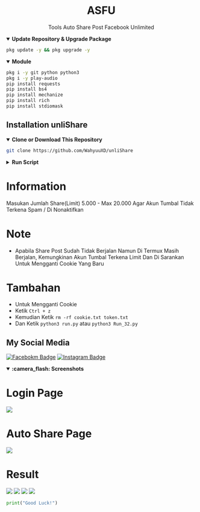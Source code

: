 <h1 align='center'> ASFU</h1>
  <p align='center'> Tools Auto Share Post Facebook Unlimited </p1>

<details open>
  <summary><strong>Update Repository & Upgrade Package</strong></summary>
  
```bash
pkg update -y && pkg upgrade -y
```
</details>
<details open>
  <summary><strong>Module</strong></summary>
  
  ```bash
  pkg i -y git python python3
  pkg i -y play-audio
  pip install requests
  pip install bs4
  pip install mechanize
  pip install rich
  pip install stdiomask
  ```
</details>

## Installation unliShare

  <details open>
  <summary><strong>Clone or Download This Repository</strong></summary>

```bash
git clone https://github.com/WahyuuXD/unliShare
```
  </details>
  <details>
  <summary><strong>Run Script</strong></summary>

- Move to Folder

```bash
cd FaceBF
```
- Requirements
```bash
pip install -r requirements.txt
```
- Update Repository
```bash
git pull
```
- Enter the Tools Menu
```bash
python3 run.py
```
- For 32 Bit
```bash
python3 Run_32.py
```

</details>
  

<h1>Information</h1>
<p> Masukan Jumlah Share(Limit) 5.000 - Max 20.000 Agar Akun Tumbal Tidak Terkena Spam / Di Nonaktifkan</p>

<h1>Note</h1>
 
- Apabila Share Post Sudah Tidak Berjalan Namun Di Termux Masih Berjalan, Kemungkinan Akun Tumbal Terkena Limit Dan Di Sarankan Untuk Mengganti Cookie Yang Baru
# Tambahan
- Untuk Mengganti Cookie
- Ketik `Ctrl + z`
- Kemudian Ketik `rm -rf cookie.txt token.txt`
- Dan Ketik `python3 run.py` atau `python3 Run_32.py`

## My Social Media
[![Facebokm Badge](https://img.shields.io/badge/-WahyuXD-blue?style=flat&logo=Facebook&.logoColor=blue&link=https://www.facebook.com/Wahyu.w4hyu.404/)](https://www.facebook.com/Wahyu.w4hyu.404)
[![Instagram Badge](https://img.shields.io/badge/-why.404__-f01397?style=flat&logo=Instagram&logoColor=white&link=https://www.instagram.com/why.404__/)](https://www.instagram.com/why.404_)

  <details open>
  <summary><strong>:camera_flash: Screenshots</strong></summary>
  
   # Login Page
   <img src="/image/login.png">
   
   # Auto Share Page
   <img src="/image/menu.png">
   
   # Result 
   <img src="/image/result.png">
   <img src="/image/result1.png">
   <img src="/image/result2.png">
   <img src="/image/result3.png">
   </details>

```python
print("Good Luck!")
```
